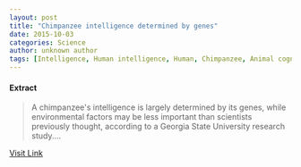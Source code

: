 ```yaml
---
layout: post
title: "Chimpanzee intelligence determined by genes"
date: 2015-10-03
categories: Science
author: unknown author
tags: [Intelligence, Human intelligence, Human, Chimpanzee, Animal cognition, Cognition, Psychology, Genetics, Biology, Psychological concepts, Cognitive science, Neuroscience, Behavioural sciences]
---
```





#### Extract
>A chimpanzee's intelligence is largely determined by its genes, while environmental factors may be less important than scientists previously thought, according to a Georgia State University research study....



[Visit Link](http://phys.org/news324211096.html)


